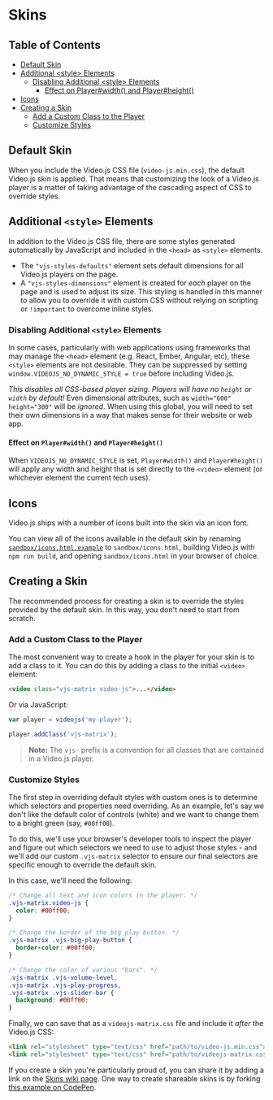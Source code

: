 # Skins

## Table of Contents

* [Default Skin](#default-skin)
* [Additional &lt;style> Elements](#additional-style-elements)
  * [Disabling Additional &lt;style> Elements](#disabling-additional-style-elements)
    * [Effect on Player#width() and Player#height()](#effect-on-playerwidth-and-playerheight)
* [Icons](#icons)
* [Creating a Skin](#creating-a-skin)
  * [Add a Custom Class to the Player](#add-a-custom-class-to-the-player)
  * [Customize Styles](#customize-styles)

## Default Skin

When you include the Video.js CSS file (`video-js.min.css`), the default Video.js skin is applied. That means that customizing the look of a Video.js player is a matter of taking advantage of the cascading aspect of CSS to override styles.

## Additional `<style>` Elements

In addition to the Video.js CSS file, there are some styles generated automatically by JavaScript and included in the `<head>` as `<style>` elements.

* The `"vjs-styles-defaults"` element sets default dimensions for all Video.js players on the page.
* A `"vjs-styles-dimensions"` element is created for _each_ player on the page and is used to adjust its size. This styling is handled in this manner to allow you to override it with custom CSS without relying on scripting or `!important` to overcome inline styles.

### Disabling Additional `<style>` Elements

In some cases, particularly with web applications using frameworks that may manage the `<head>` element (e.g. React, Ember, Angular, etc), these `<style>` elements are not desirable. They can be suppressed by setting `window.VIDEOJS_NO_DYNAMIC_STYLE = true` before including Video.js.

_This disables all CSS-based player sizing. Players will have no `height` or `width` by default!_ Even dimensional attributes, such as `width="600" height="300"` will be _ignored_. When using this global, you will need to set their own dimensions in a way that makes sense for their website or web app.

#### Effect on `Player#width()` and `Player#height()`

When `VIDEOJS_NO_DYNAMIC_STYLE` is set, `Player#width()` and `Player#height()` will apply any width and height that is set directly to the `<video>` element (or whichever element the current tech uses).

## Icons

Video.js ships with a number of icons built into the skin via an icon font.

You can view all of the icons available in the default skin by renaming [`sandbox/icons.html.example`](https://github.com/videojs/video.js/blob/master/sandbox/icons.html.example) to `sandbox/icons.html`, building Video.js with `npm run build`, and opening `sandbox/icons.html` in your browser of choice.

## Creating a Skin

The recommended process for creating a skin is to override the styles provided by the default skin. In this way, you don't need to start from scratch.

### Add a Custom Class to the Player

The most convenient way to create a hook in the player for your skin is to add a class to it. You can do this by adding a class to the initial `<video>` element:

```html
<video class="vjs-matrix video-js">...</video>
```

Or via JavaScript:

```js
var player = videojs('my-player');

player.addClass('vjs-matrix');
```

> **Note:** The `vjs-` prefix is a convention for all classes that are contained in a Video.js player.

### Customize Styles

The first step in overriding default styles with custom ones is to determine which selectors and properties need overriding. As an example, let's say we don't like the default color of controls (white) and we want to change them to a bright green (say, `#00ff00`).

To do this, we'll use your browser's developer tools to inspect the player and figure out which selectors we need to use to adjust those styles - and we'll add our custom `.vjs-matrix` selector to ensure our final selectors are specific enough to override the default skin.

In this case, we'll need the following:

```css
/* Change all text and icon colors in the player. */
.vjs-matrix.video-js {
  color: #00ff00;
}

/* Change the border of the big play button. */
.vjs-matrix .vjs-big-play-button {
  border-color: #00ff00;
}

/* Change the color of various "bars". */
.vjs-matrix .vjs-volume-level,
.vjs-matrix .vjs-play-progress,
.vjs-matrix .vjs-slider-bar {
  background: #00ff00;
}
```

Finally, we can save that as a `videojs-matrix.css` file and include it _after_ the Video.js CSS:

```html
<link rel="stylesheet" type="text/css" href="path/to/video-js.min.css">
<link rel="stylesheet" type="text/css" href="path/to/videojs-matrix.css">
```

If you create a skin you're particularly proud of, you can share it by adding a link on the [Skins wiki page](https://github.com/videojs/video.js/wiki/Skins). One way to create shareable skins is by forking [this example on CodePen](https://codepen.io/heff/pen/EarCt).
